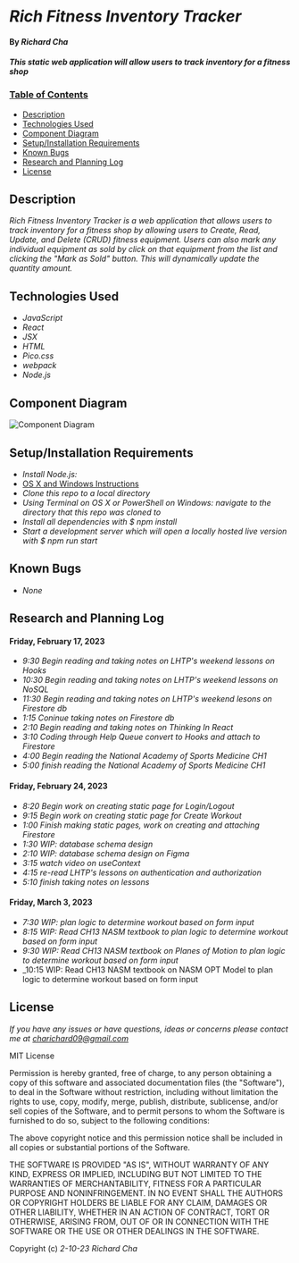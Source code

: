 # _Rich Fitness Inventory Tracker_

#### By _**Richard Cha**_

#### _This static web application will allow users to track inventory for a fitness shop_

### <u>Table of Contents</u>
* <a href="#Description">Description</a>
* <a href="#Technologies-Used">Technologies Used</a>
* <a href="#Component-Diagram">Component Diagram</a>
* <a href="#Setup/Installation-Requirements">Setup/Installation Requirements</a>
* <a href="#Known-Bugs">Known Bugs</a>
* <a href="#Research-and-Planning-Log">Research and Planning Log</a>
* <a href="#License">License</a>

## Description

_Rich Fitness Inventory Tracker is a web application that allows users to track inventory for a fitness shop by allowing users to Create, Read, Update, and Delete (CRUD) fitness equipment. Users can also mark any individual equipment as sold by click on that equipment from the list and clicking the "Mark as Sold" button. This will dynamically update the quantity amount._

## Technologies Used

* _JavaScript_
* _React_
* _JSX_
* _HTML_
* _Pico.css_
* _webpack_
* _Node.js_

## Component Diagram
![Component Diagram](./local-business-inventory-tracker.png)

## Setup/Installation Requirements

* _Install Node.js:_
* [OS X and Windows Instructions](https://www.learnhowtoprogram.com/intermediate-javascript/getting-started-with-javascript/installing-node-js)
* _Clone this repo to a local directory_
* _Using Terminal on OS X or PowerShell on Windows: navigate to the directory that this repo was cloned to_
* _Install all dependencies with $ npm install_
* _Start a development server which will open a locally hosted live version with $ npm run start_

## Known Bugs

* _None_

## Research and Planning Log
#### Friday, February 17, 2023
* _9:30 Begin reading and taking notes on LHTP's weekend lessons on Hooks_
* _10:30 Begin reading and taking notes on LHTP's weekend lessons on NoSQL_ 
* _11:30 Begin reading and taking notes on LHTP's weekend lesons on Firestore db_
* _1:15 Coninue taking notes on Firestore db_
* _2:10 Begin reading and taking notes on Thinking In React_
* _3:10 Coding through Help Queue convert to Hooks and attach to Firestore_
* _4:00 Begin reading the National Academy of Sports Medicine CH1_
* _5:00 finish reading the National Academy of Sports Medicine CH1_

#### Friday, February 24, 2023
* _8:20 Begin work on creating static page for Login/Logout_
* _9:15 Begin work on creating static page for Create Workout_
* _1:00 Finish making static pages, work on creating and attaching Firestore_
* _1:30 WIP: database schema design_
* _2:10 WIP: database schema design on Figma_
* _3:15 watch video on useContext_
* _4:15 re-read LHTP's lessons on authentication and authorization_
* _5:10 finish taking notes on lessons_

#### Friday, March 3, 2023
* _7:30 WIP: plan logic to determine workout based on form input_
* _8:15 WIP: Read CH13 NASM textbook to plan logic to determine workout based on form input_
* _9:30 WIP: Read CH13 NASM textbook on Planes of Motion to plan logic to determine workout based on form input_
* _10:15 WIP: Read CH13 NASM textbook on NASM OPT Model to plan logic to determine workout based on form input


## License

_If you have any issues or have questions, ideas or concerns please contact me at [charichard09@gmail.com](mailto:charichard09@gmail.com)_

MIT License

Permission is hereby granted, free of charge, to any person obtaining a copy
of this software and associated documentation files (the "Software"), to deal
in the Software without restriction, including without limitation the rights
to use, copy, modify, merge, publish, distribute, sublicense, and/or sell
copies of the Software, and to permit persons to whom the Software is
furnished to do so, subject to the following conditions:

The above copyright notice and this permission notice shall be included in all
copies or substantial portions of the Software.

THE SOFTWARE IS PROVIDED "AS IS", WITHOUT WARRANTY OF ANY KIND, EXPRESS OR
IMPLIED, INCLUDING BUT NOT LIMITED TO THE WARRANTIES OF MERCHANTABILITY,
FITNESS FOR A PARTICULAR PURPOSE AND NONINFRINGEMENT. IN NO EVENT SHALL THE
AUTHORS OR COPYRIGHT HOLDERS BE LIABLE FOR ANY CLAIM, DAMAGES OR OTHER
LIABILITY, WHETHER IN AN ACTION OF CONTRACT, TORT OR OTHERWISE, ARISING FROM,
OUT OF OR IN CONNECTION WITH THE SOFTWARE OR THE USE OR OTHER DEALINGS IN THE
SOFTWARE.

Copyright (c) _2-10-23_ _Richard Cha_